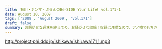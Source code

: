 ```yaml
---
title: 石川・ホンマ・ぶるんのBe-SIDE Your Life! vol.171-1
date: August 10, 2009
tags: ['2009', 'August 2009', 'vol.171']
draft: false
summary: お騒がせな週末を終えての、お騒がせな収録！収録は月曜なので、アノ噂でもちきりな、スタジオでした・・・NAMAE
---
```


http://project-phi.ddo.jp/ishikawa/ishikawa171_1.mp3